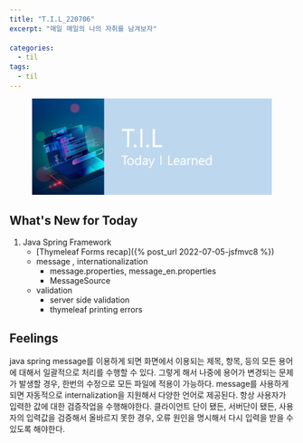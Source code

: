```yaml
---
title: "T.I.L_220706"
excerpt: "매일 매일의 나의 자취를 남겨보자"

categories:
  - til
tags:
  - til
---
```

<figure>
    <img src="/assets/images/til_image.png">
</figure>

## What's New for Today   

1. Java Spring Framework
    - [Thymeleaf Forms recap]({% post_url 2022-07-05-jsfmvc8 %})
    - message , internationalization
        - message.properties, message_en.properties
        - MessageSource
    - validation
        - server side validation
        - thymeleaf printing errors

## Feelings
java spring message를 이용하게 되면 화면에서 이용되는 제목, 항목, 등의 모든 용어에 대해서 일괄적으로 처리를 수행할 수 있다. 그렇게 해서 나중에 용어가 변경되는 문제가 발생할 경우, 한번의 수정으로 모든 파일에 적용이 가능하다. message를 사용하게 되면 자동적으로 internalization을 지원해서 다양한 언어로 제공된다.
항상 사용자가 입력한 값에 대한 검증작업을 수행해야한다. 클라이언트 단이 됐든, 서버단이 됐든, 사용자의 입력값을 검증해서 올바르지 못한 경우, 오류 원인을 명시해서 다시 입력을 받을 수 있도록 해야한다.



